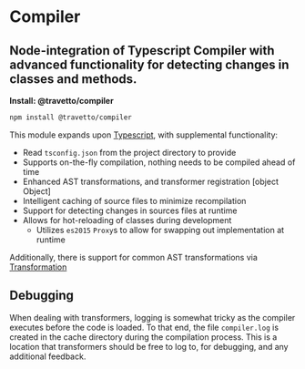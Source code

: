 <!-- This file was generated by @travetto/doc and should not be modified directly -->
<!-- Please modify https://github.com/travetto/travetto/tree/main/module/compiler/doc.ts and execute "npx trv doc" to rebuild -->
# Compiler
## Node-integration of Typescript Compiler with advanced functionality for detecting changes in classes and methods.

**Install: @travetto/compiler**
```bash
npm install @travetto/compiler
```

This module expands upon [Typescript](https://typescriptlang.org), with supplemental functionality:
   
   *  Read `tsconfig.json` from the project directory to provide 
   *  Supports on-the-fly compilation, nothing needs to be compiled ahead of time
   *  Enhanced AST transformations, and transformer registration [object Object]
   *  Intelligent caching of source files to minimize recompilation
   *  Support for detecting changes in sources files at runtime
   *  Allows for hot-reloading of classes during development    
      *  Utilizes `es2015` `Proxy`s to allow for swapping out implementation at runtime

Additionally, there is support for common AST transformations via [Transformation](https://github.com/travetto/travetto/tree/main/module/transformer#readme "Functionality for AST transformations, with transformer registration, and general utils")

## Debugging

When dealing with transformers, logging is somewhat tricky as the compiler executes before the code is loaded.  To that end, the file `compiler.log` is created in the cache directory during the compilation process. This is a location that transformers should be free to log to, for debugging, and any additional feedback.
